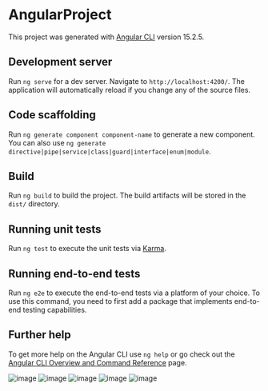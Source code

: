 # AngularProject

This project was generated with [Angular CLI](https://github.com/angular/angular-cli) version 15.2.5.

## Development server

Run `ng serve` for a dev server. Navigate to `http://localhost:4200/`. The application will automatically reload if you change any of the source files.

## Code scaffolding

Run `ng generate component component-name` to generate a new component. You can also use `ng generate directive|pipe|service|class|guard|interface|enum|module`.

## Build

Run `ng build` to build the project. The build artifacts will be stored in the `dist/` directory.

## Running unit tests

Run `ng test` to execute the unit tests via [Karma](https://karma-runner.github.io).

## Running end-to-end tests

Run `ng e2e` to execute the end-to-end tests via a platform of your choice. To use this command, you need to first add a package that implements end-to-end testing capabilities.

## Further help

To get more help on the Angular CLI use `ng help` or go check out the [Angular CLI Overview and Command Reference](https://angular.io/cli) page.

![image](https://user-images.githubusercontent.com/91628704/233701442-99ca7185-cacc-4938-a64a-0fb1dd12218e.png)
![image](https://user-images.githubusercontent.com/91628704/233701807-ba3d2336-c2d4-45c2-ad08-32e5e4cbec3e.png)
![image](https://user-images.githubusercontent.com/91628704/233702439-e7bf2947-8089-49f1-a39d-1a225504fcd4.png)
![image](https://user-images.githubusercontent.com/91628704/233707224-3e0aab2e-11d1-4c4b-ba1a-94b404a86817.png)
![image](https://user-images.githubusercontent.com/91628704/233707765-1978ce14-cb5c-4d23-887a-690e1f376981.png)


